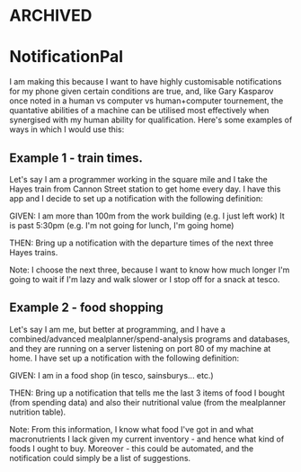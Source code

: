# ARCHIVED

# NotificationPal

I am making this because I want to have highly customisable notifications for my 
phone given certain conditions are true, and, like Gary Kasparov once noted in a 
human vs computer vs human+computer tournement, the quantative abilities of a 
machine can be utilised most effectively when synergised with my human ability 
for qualification. Here's some examples of ways in which I would use this:

## Example 1 - train times.

Let's say I am a programmer working in the square mile and I take the 
Hayes train from Cannon Street station to get home every day. I have this app 
and I decide to set up a notification with the following definition:

GIVEN:
I am more than 100m from the work building (e.g. I just left work)
It is past 5:30pm (e.g. I'm not going for lunch, I'm going home)

THEN:
Bring up a notification with the departure times of the next three Hayes trains. 


Note: I choose the next three, because I want to know how much longer I'm going 
to wait if I'm lazy and walk slower or I stop off for a snack at tesco.

## Example 2 - food shopping

Let's say I am me, but better at programming, and I have a combined/advanced
mealplanner/spend-analysis programs and databases, and they are running on a 
server listening on port 80 of my machine at home. I have set up a notification 
with the following definition:

GIVEN:
I am in a food shop (in tesco, sainsburys... etc.)

THEN:
Bring up a notification that tells me the last 3 items of food I bought (from 
spending data) and also their nutritional value (from the mealplanner nutrition 
table).

Note: From this information, I know what food I've got in and what macronutrients 
I lack given my current inventory - and hence what kind of foods I ought to buy. 
Moreover - this could be automated, and the notification could simply be a list 
of suggestions.
